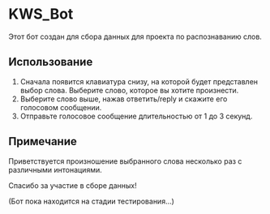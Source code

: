 # KWS_Bot

Этот бот создан для сбора данных для проекта по распознаванию слов. 

## Использование

1. Сначала появится клавиатура снизу, на которой будет представлен выбор слова. Выберите слово, которое вы хотите произнести.
2. Выберите слово выше, нажав ответить/reply и скажите его голосовом сообщении.
3. Отправьте голосовое сообщение длительностью от 1 до 3 секунд.

## Примечание

Приветствуется произношение выбранного слова несколько раз с различными интонациями.

Спасибо за участие в сборе данных!

(Бот пока находится на стадии тестирования...)
